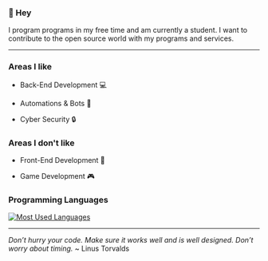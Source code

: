 ### 👋 Hey

I program programs in my free time and am currently a student. I want to contribute to the open source world with my programs and services.

---

### Areas I like

- Back-End Development 💻

- Automations & Bots 🤖

- Cyber Security 🔒

### Areas I don't like

- Front-End Development 🎨

- Game Development 🎮

### Programming Languages

[![Most Used Languages](https://github-readme-stats.vercel.app/api/top-langs/?username=X-Gamer-Guide&layout=compact&theme=dark&cache_seconds=7200 "Most Used Languages")](https://github.com/anuraghazra/github-readme-stats#top-languages-card)

---

*Don’t hurry your code. Make sure it works well and is well designed. Don’t worry about timing.* ~ Linus Torvalds

